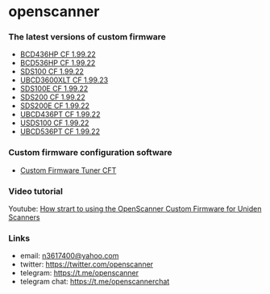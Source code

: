 # openscanner

### The latest versions of custom firmware
- [BCD436HP CF 1.99.22](https://github.com/x27/openscanner/tree/main/uniden/bcd436hp/fw/mod)
- [BCD536HP CF 1.99.22](https://github.com/x27/openscanner/tree/main/uniden/bcd536hp/fw/mod)
- [SDS100 CF 1.99.22](https://github.com/x27/openscanner/tree/main/uniden/sds100/fw/mod)
- [UBCD3600XLT CF 1.99.23](https://github.com/x27/openscanner/tree/main/uniden/ubcd3600xlt/mod)
- [SDS100E CF 1.99.22](https://github.com/x27/openscanner/tree/main/uniden/sds100e/mod)
- [SDS200 CF 1.99.22](https://github.com/x27/openscanner/tree/main/uniden/sds200/mod)
- [SDS200E CF 1.99.22](https://github.com/x27/openscanner/tree/main/uniden/sds200e/mod)
- [UBCD436PT CF 1.99.22](https://github.com/x27/openscanner/tree/main/uniden/ubcd436pt/mod)
- [USDS100 CF 1.99.22](https://github.com/x27/openscanner/tree/main/uniden/usds100/mod)
- [UBCD536PT CF 1.99.22](https://github.com/x27/openscanner/tree/main/uniden/ubcd536pt/mod)

### Custom firmware configuration software
- [Custom Firmware Tuner CFT](https://github.com/x27/CFT)

### Video tutorial

Youtube: [How strart to using the OpenScanner Custom Firmware for Uniden Scanners](https://www.youtube.com/watch?v=alfvpBevngc)

### Links

- email: n3617400@yahoo.com
- twitter:  https://twitter.com/openscanner
- telegram: https://t.me/openscanner
- telegram chat: https://t.me/openscannerchat
